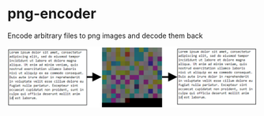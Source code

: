 # png-encoder
Encode arbitrary files to png images and decode them back

![Script preview](preview.png)
